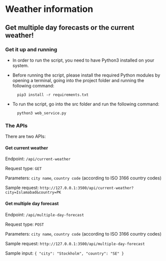 # Weather information

## Get multiple day forecasts or the current weather!

### Get it up and running
- In order to run the script, you need to have Python3 installed on your system.
- Before running the script, please install the required Python modules by opening a terminal, going into the project folder and running the following command:

		pip3 install -r requirements.txt

- To run the script, go into the src folder and run the following command:

		python3 web_service.py

### The APIs
There are two APIs:

#### Get current weather
Endpoint: `/api/current-weather`

Request type: `GET`

Parameters: `city name`, `country code` (according to ISO 3166 country codes)

Sample request: `http://127.0.0.1:3500/api/current-weather?city=Islamabad&country=PK`



#### Get multiple day forecast
Endpoint: `/api/multiple-day-forecast`

Request type: `POST`

Parameters: `city name`, `country code` (according to ISO 3166 country codes)

Sample request: `http://127.0.0.1:3500/api/multiple-day-forecast`

Sample input:
	```{
		"city": "Stockholm",
		"country": "SE"
	}```

